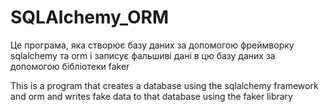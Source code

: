 # SQLAlchemy_ORM

Це програма, яка створює базу даних за допомогою фреймворку sqlalchemy та orm
    і записує фальшиві дані в цю базу даних за допомогою бібліотеки faker

This is a program that creates a database using the sqlalchemy framework
    and orm and writes fake data to that database using the faker library
